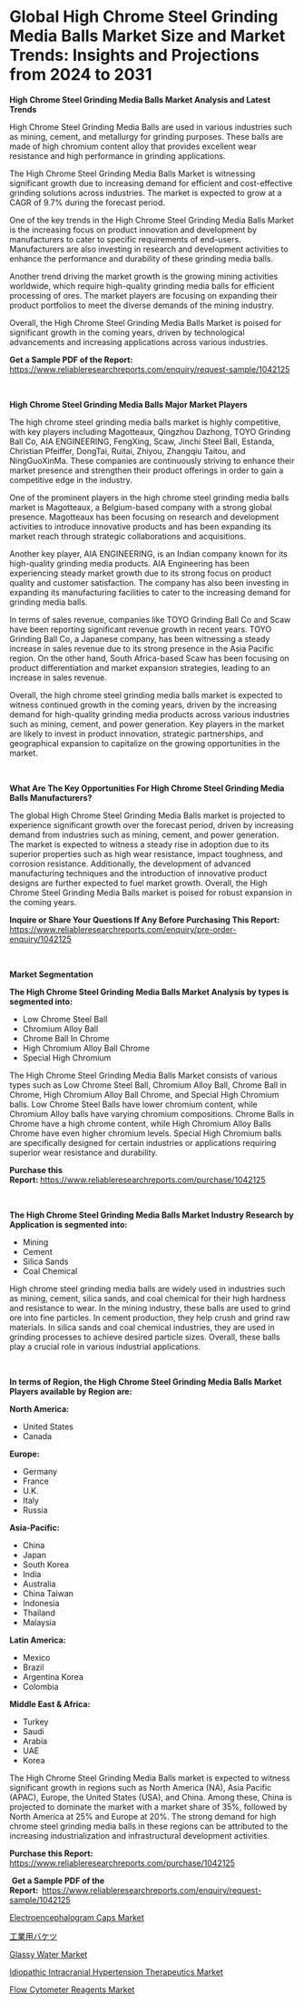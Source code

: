 <p><h1>Global High Chrome Steel Grinding Media Balls Market Size and Market Trends: Insights and Projections from 2024 to 2031</h1></p><p><strong>High Chrome Steel Grinding Media Balls Market Analysis and Latest Trends</strong></p>
<p><p>High Chrome Steel Grinding Media Balls are used in various industries such as mining, cement, and metallurgy for grinding purposes. These balls are made of high chromium content alloy that provides excellent wear resistance and high performance in grinding applications.</p><p>The High Chrome Steel Grinding Media Balls Market is witnessing significant growth due to increasing demand for efficient and cost-effective grinding solutions across industries. The market is expected to grow at a CAGR of 9.7% during the forecast period.</p><p>One of the key trends in the High Chrome Steel Grinding Media Balls Market is the increasing focus on product innovation and development by manufacturers to cater to specific requirements of end-users. Manufacturers are also investing in research and development activities to enhance the performance and durability of these grinding media balls.</p><p>Another trend driving the market growth is the growing mining activities worldwide, which require high-quality grinding media balls for efficient processing of ores. The market players are focusing on expanding their product portfolios to meet the diverse demands of the mining industry.</p><p>Overall, the High Chrome Steel Grinding Media Balls Market is poised for significant growth in the coming years, driven by technological advancements and increasing applications across various industries.</p></p>
<p><strong>Get a Sample PDF of the Report:&nbsp;</strong> <a href="https://www.reliableresearchreports.com/enquiry/request-sample/1042125">https://www.reliableresearchreports.com/enquiry/request-sample/1042125</a></p>
<p>&nbsp;</p>
<p><strong>High Chrome Steel Grinding Media Balls Major Market Players</strong></p>
<p><p>The high chrome steel grinding media balls market is highly competitive, with key players including Magotteaux, Qingzhou Dazhong, TOYO Grinding Ball Co, AIA ENGINEERING, FengXing, Scaw, Jinchi Steel Ball, Estanda, Christian Pfeiffer, DongTai, Ruitai, Zhiyou, Zhangqiu Taitou, and NingGuoXinMa. These companies are continuously striving to enhance their market presence and strengthen their product offerings in order to gain a competitive edge in the industry.</p><p>One of the prominent players in the high chrome steel grinding media balls market is Magotteaux, a Belgium-based company with a strong global presence. Magotteaux has been focusing on research and development activities to introduce innovative products and has been expanding its market reach through strategic collaborations and acquisitions.</p><p>Another key player, AIA ENGINEERING, is an Indian company known for its high-quality grinding media products. AIA Engineering has been experiencing steady market growth due to its strong focus on product quality and customer satisfaction. The company has also been investing in expanding its manufacturing facilities to cater to the increasing demand for grinding media balls.</p><p>In terms of sales revenue, companies like TOYO Grinding Ball Co and Scaw have been reporting significant revenue growth in recent years. TOYO Grinding Ball Co, a Japanese company, has been witnessing a steady increase in sales revenue due to its strong presence in the Asia Pacific region. On the other hand, South Africa-based Scaw has been focusing on product differentiation and market expansion strategies, leading to an increase in sales revenue.</p><p>Overall, the high chrome steel grinding media balls market is expected to witness continued growth in the coming years, driven by the increasing demand for high-quality grinding media products across various industries such as mining, cement, and power generation. Key players in the market are likely to invest in product innovation, strategic partnerships, and geographical expansion to capitalize on the growing opportunities in the market.</p></p>
<p>&nbsp;</p>
<p><strong>What Are The Key Opportunities For High Chrome Steel Grinding Media Balls Manufacturers?</strong></p>
<p><p>The global High Chrome Steel Grinding Media Balls market is projected to experience significant growth over the forecast period, driven by increasing demand from industries such as mining, cement, and power generation. The market is expected to witness a steady rise in adoption due to its superior properties such as high wear resistance, impact toughness, and corrosion resistance. Additionally, the development of advanced manufacturing techniques and the introduction of innovative product designs are further expected to fuel market growth. Overall, the High Chrome Steel Grinding Media Balls market is poised for robust expansion in the coming years.</p></p>
<p><strong>Inquire or Share Your Questions If Any Before Purchasing This Report:</strong> <a href="https://www.reliableresearchreports.com/enquiry/pre-order-enquiry/1042125">https://www.reliableresearchreports.com/enquiry/pre-order-enquiry/1042125</a></p>
<p>&nbsp;</p>
<p><strong>Market Segmentation</strong></p>
<p><strong>The High Chrome Steel Grinding Media Balls Market Analysis by types is segmented into:</strong></p>
<p><ul><li>Low Chrome Steel Ball</li><li>Chromium Alloy Ball</li><li>Chrome Ball In Chrome</li><li>High Chromium Alloy Ball Chrome</li><li>Special High Chromium</li></ul></p>
<p><p>The High Chrome Steel Grinding Media Balls Market consists of various types such as Low Chrome Steel Ball, Chromium Alloy Ball, Chrome Ball in Chrome, High Chromium Alloy Ball Chrome, and Special High Chromium balls. Low Chrome Steel Balls have lower chromium content, while Chromium Alloy balls have varying chromium compositions. Chrome Balls in Chrome have a high chrome content, while High Chromium Alloy Balls Chrome have even higher chromium levels. Special High Chromium balls are specifically designed for certain industries or applications requiring superior wear resistance and durability.</p></p>
<p><strong>Purchase this Report:&nbsp;</strong><a href="https://www.reliableresearchreports.com/purchase/1042125">https://www.reliableresearchreports.com/purchase/1042125</a></p>
<p>&nbsp;</p>
<p><strong>The High Chrome Steel Grinding Media Balls Market Industry Research by Application is segmented into:</strong></p>
<p><ul><li>Mining</li><li>Cement</li><li>Silica Sands</li><li>Coal Chemical</li></ul></p>
<p><p>High chrome steel grinding media balls are widely used in industries such as mining, cement, silica sands, and coal chemical for their high hardness and resistance to wear. In the mining industry, these balls are used to grind ore into fine particles. In cement production, they help crush and grind raw materials. In silica sands and coal chemical industries, they are used in grinding processes to achieve desired particle sizes. Overall, these balls play a crucial role in various industrial applications.</p></p>
<p>&nbsp;</p>
<p><strong>In terms of Region, the High Chrome Steel Grinding Media Balls Market Players available by Region are:</strong></p>
<p>
    <p> <strong> North America: </strong>
        <ul>
            <li>United States</li>
            <li>Canada</li>
        </ul>
        </p> 
    <p> <strong> Europe: </strong>
        <ul>
            <li>Germany</li>
            <li>France</li>
            <li>U.K.</li>
            <li>Italy</li>
            <li>Russia</li>
        </ul>
        </p> 
    <p> <strong> Asia-Pacific: </strong>
        <ul>
            <li>China</li>
            <li>Japan</li>
            <li>South Korea</li>
            <li>India</li>
            <li>Australia</li>
            <li>China Taiwan</li>
            <li>Indonesia</li>
            <li>Thailand</li>
            <li>Malaysia</li>
        </ul>
        </p> 
    <p> <strong> Latin America: </strong>
        <ul>
            <li>Mexico</li>
            <li>Brazil</li>
            <li>Argentina Korea</li>
            <li>Colombia</li>
        </ul>
        </p> 
    <p> <strong> Middle East & Africa: </strong>
        <ul>
            <li>Turkey</li>
            <li>Saudi</li>
            <li>Arabia</li>
            <li>UAE</li>
            <li>Korea</li>
        </ul>
    </p>
    </p>
<p><p>The High Chrome Steel Grinding Media Balls market is expected to witness significant growth in regions such as North America (NA), Asia Pacific (APAC), Europe, the United States (USA), and China. Among these, China is projected to dominate the market with a market share of 35%, followed by North America at 25% and Europe at 20%. The strong demand for high chrome steel grinding media balls in these regions can be attributed to the increasing industrialization and infrastructural development activities.</p></p>
<p><strong>Purchase this Report: </strong><a href="https://www.reliableresearchreports.com/purchase/1042125">https://www.reliableresearchreports.com/purchase/1042125</a></p>
<p>&nbsp;<strong>Get a Sample PDF of the Report:&nbsp;&nbsp;</strong><a href="https://www.reliableresearchreports.com/enquiry/request-sample/1042125">https://www.reliableresearchreports.com/enquiry/request-sample/1042125</a></p>
<p><strong></strong></p>
<p><p><a href="https://issuu.com/reportprime-2/docs/electroencephalogram-caps-market-size-2030.pptx">Electroencephalogram Caps Market</a></p><p><a href="https://github.com/mcbeesbxa270/Market-Research-Report-List-1/blob/main/9385352193481.md">工業用バケツ</a></p><p><a href="https://github.com/dx0328/Market-Research-Report-List-1/blob/main/glassy-water-market.md">Glassy Water Market</a></p><p><a href="https://issuu.com/reportprime-2/docs/idiopathic-intracranial-hypertension-therapeutics-">Idiopathic Intracranial Hypertension Therapeutics Market</a></p><p><a href="https://github.com/juancolorado15/Market-Research-Report-List-1/blob/main/flow-cytometer-reagents-market.md">Flow Cytometer Reagents Market</a></p></p>